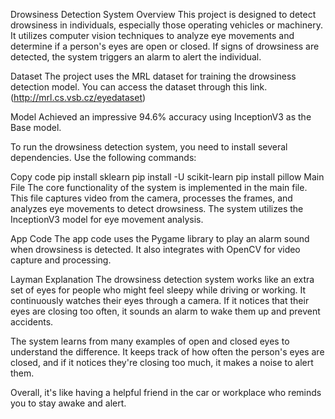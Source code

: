 Drowsiness Detection System
Overview
This project is designed to detect drowsiness in individuals, especially those operating vehicles or machinery. It utilizes computer vision techniques to analyze eye movements and determine if a person's eyes are open or closed. If signs of drowsiness are detected, the system triggers an alarm to alert the individual.

Dataset
The project uses the MRL dataset for training the drowsiness detection model. You can access the dataset through this link.(http://mrl.cs.vsb.cz/eyedataset)

Model
Achieved an impressive 94.6% accuracy using InceptionV3 as the Base model.

To run the drowsiness detection system, you need to install several dependencies. Use the following commands:

Copy code
pip install sklearn
pip install -U scikit-learn 
pip install pillow
Main File
The core functionality of the system is implemented in the main file. This file captures video from the camera, processes the frames, and analyzes eye movements to detect drowsiness. The system utilizes the InceptionV3 model for eye movement analysis.

App Code
The app code uses the Pygame library to play an alarm sound when drowsiness is detected. It also integrates with OpenCV for video capture and processing.

Layman Explanation
The drowsiness detection system works like an extra set of eyes for people who might feel sleepy while driving or working. It continuously watches their eyes through a camera. If it notices that their eyes are closing too often, it sounds an alarm to wake them up and prevent accidents.

The system learns from many examples of open and closed eyes to understand the difference. It keeps track of how often the person's eyes are closed, and if it notices they're closing too much, it makes a noise to alert them.

Overall, it's like having a helpful friend in the car or workplace who reminds you to stay awake and alert.